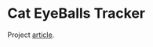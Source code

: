 # Cat EyeBalls Tracker

Project [article](xzansite.cyclic.app/blog/Programming/Web%20Development/Cat%20EyeBalls%20Tracker).